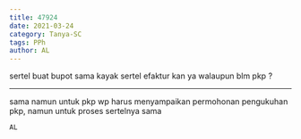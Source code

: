 ```yaml
---
title: 47924
date: 2021-03-24
category: Tanya-SC
tags: PPh
author: AL
---
```


sertel buat bupot sama kayak sertel efaktur kan ya walaupun blm pkp ?

---

sama namun untuk pkp wp harus menyampaikan permohonan pengukuhan pkp, namun untuk proses sertelnya sama

`AL`
